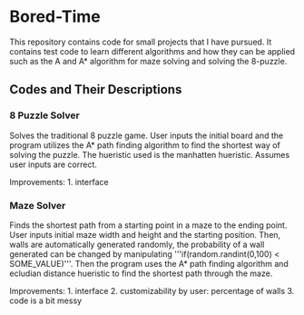 # Bored-Time
This repository contains code for small projects that I have pursued. It contains test code to learn different algorithms and how they can be applied such as the A and A* algorithm for maze solving and solving the 8-puzzle.


## Codes and Their Descriptions

### 8 Puzzle Solver 
Solves the traditional 8 puzzle game. User inputs the initial board and the program utilizes the A* path finding algorithm to find the shortest way of solving the puzzle. The hueristic used is the manhatten hueristic. Assumes user inputs are correct.

Improvements: 1. interface

### Maze Solver
Finds the shortest path from a starting point in a maze to the ending point. User inputs initial maze width and height and the starting position. Then, walls are automatically generated randomly, the probability of a wall generated can be changed by manipulating '''if(random.randint(0,100) < SOME_VALUE)'''. Then the program uses the A* path finding algorithm and ecludian distance hueristic to find the shortest path through the maze. 

Improvements: 1. interface 2. customizability by user: percentage of walls 3. code is a bit messy 
